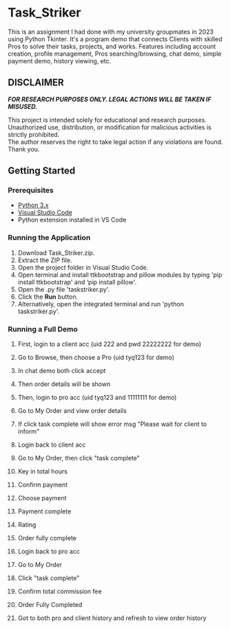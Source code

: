 # Task_Striker
This is an assignment I had done with my university groupmates in 2023 using Python Tkinter. It's a program demo that connects Clients with skilled Pros to solve their tasks, projects, and works. Features including account creation, profile management, Pros searching/browsing, chat demo, simple payment demo, history viewing, etc.

## DISCLAIMER

 ***FOR RESEARCH PURPOSES ONLY. LEGAL ACTIONS WILL BE TAKEN IF MISUSED.***

This project is intended solely for educational and research purposes.  
Unauthorized use, distribution, or modification for malicious activities is strictly prohibited.  
The author reserves the right to take legal action if any violations are found.
Thank you.

## Getting Started

### Prerequisites

- [Python 3.x](https://www.python.org/downloads/)
- [Visual Studio Code](https://code.visualstudio.com/)
- Python extension installed in VS Code

### Running the Application

1. Download Task_Striker.zip.
2. Extract the ZIP file.
3. Open the project folder in Visual Studio Code.
4. Open terminal and install ttkbootstrap and pillow modules by typing 'pip install ttkbootstrap' and ‘pip install pillow'.
5. Open the .py file 'taskstriker.py'.
6. Click the **Run** button.
7. Alternatively, open the integrated terminal and run 'python taskstriker.py'.

### Running a Full Demo
1. First, login to a client acc (uid 222 and pwd 22222222 for demo)
2. Go to Browse, then choose a Pro (uid tyq123 for demo)
3. In chat demo both click accept
4. Then order details will be shown

5. Then, login to pro acc (uid tyq123 and 11111111 for demo)
6. Go to My Order and view order details
7. If click task complete will show error msg "Please wait for client to inform"

8. Login back to client acc
9. Go to My Order, then click "task complete"
10. Key in total hours
11. Confirm payment
12. Choose payment
13. Payment complete
14. Rating
15. Order fully complete

16. Login back to pro acc
17. Go to My Order
18. Click "task complete"
19. Confirm total commission fee
20. Order Fully Completed
21. Got to both pro and client history and refresh to view order history

